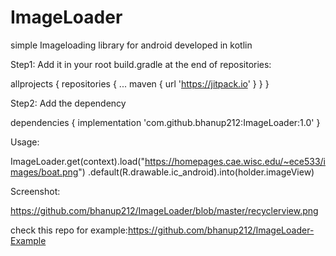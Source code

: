# ImageLoader

simple Imageloading library for android developed in kotlin


Step1: Add it in your root build.gradle at the end of repositories:

allprojects {
		repositories {
			...
			maven { url 'https://jitpack.io' }
		}
	}
  
 Step2:  Add the dependency
 
 dependencies {
	        implementation 'com.github.bhanup212:ImageLoader:1.0'
	}
  
  
  Usage:
  
  ImageLoader.get(context).load("https://homepages.cae.wisc.edu/~ece533/images/boat.png")
      .default(R.drawable.ic_android).into(holder.imageView)
      
      
      
  Screenshot:
  
  https://github.com/bhanup212/ImageLoader/blob/master/recyclerview.png
  
  
  check this repo for example:https://github.com/bhanup212/ImageLoader-Example
  
